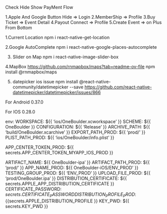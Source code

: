 
Check Hide Show PayMent Flow

1.Apple And Google Button Hide => Login
2.MemberShip => Profile
3.Buy Ticket => Event Detail
4.Payout Connect => Profile
5.Create Event => on Plus From Bottom



1.Current Location
npm i react-native-get-location

2.Google AutoComplete
npm i react-native-google-places-autocomplete

3. Slider on Map
npm i react-native-image-slider-box

4.MapBox
https://github.com/rnmapbox/maps?tab=readme-ov-file
npm install @rnmapbox/maps

5. datepicker ios issue
npm install @react-native-community/datetimepicker --save
https://github.com/react-native-datetimepicker/datetimepicker/issues/866



For Android 
0.37.0

For IOS
0.28.0




env:
  WORKSPACE: ${{ ‘ios/OneBoulder.xcworkspace’ }}
  SCHEME: ${{ OneBoulder }}
  CONFIGURATION: ${{ ‘Release’ }}
  ARCHIVE_PATH: ${{ ‘build/OneBoulder.xcarchive’ }}
  EXPORT_PATH_PROD: ${{ ‘prod/’ }}
  PLIST_PATH_PROD: ${{ ‘ios/OneBoulder/info.plist’ }}

  APP_CENTER_TOKEN_PROD: ${{ secrets.APP_CENTER_TOKEN_MYAPP_IOS_PROD }}

  ARTIFACT_NAME: ${{ OneBoulder-ipa’ }}
  ARTIFACT_PATH_PROD: ${{ ‘prod/’ }}
  APP_NAME_PROD: ${{ OneBoulder-iOS/ENV_PROD’ }}
  TESTING_GROUP_PROD: ${{ ‘ENV_PROD’ }}
  UPLOAD_FILE_PROD: ${{ ‘prod/OneBoulder.ipa’ }}
  DISTRIBUTION_CERTIFICATE: ${{ secrets.APPLE_APP_DISTRIBUTION_CERTIFICATE }}
  CERTIFICATE_PASSWORD: ${{ secrets.CERTIFICATE_PASSWORD }}
  DISTRIBUTION_PROFILE_PROD:${{secrets.APPLE_DISTRIBUTION_PROFILE }}
  KEY_PWD: ${{ secrets.KEY_PWD }}



